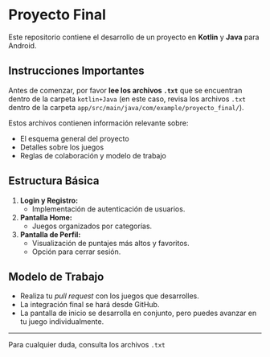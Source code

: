 # Proyecto Final

Este repositorio contiene el desarrollo de un proyecto en **Kotlin** y **Java** para Android.

## Instrucciones Importantes

Antes de comenzar, por favor **lee los archivos `.txt`** que se encuentran dentro de la carpeta `kotlin+Java` (en este caso, revisa los archivos `.txt` dentro de la carpeta `app/src/main/java/com/example/proyecto_final/`).

Estos archivos contienen información relevante sobre:
- El esquema general del proyecto
- Detalles sobre los juegos
- Reglas de colaboración y modelo de trabajo

## Estructura Básica

1. **Login y Registro:**
   - Implementación de autenticación de usuarios.
2. **Pantalla Home:**
   - Juegos organizados por categorías.
3. **Pantalla de Perfil:**
   - Visualización de puntajes más altos y favoritos.
   - Opción para cerrar sesión.

## Modelo de Trabajo

- Realiza tu *pull request* con los juegos que desarrolles.
- La integración final se hará desde GitHub.
- La pantalla de inicio se desarrolla en conjunto, pero puedes avanzar en tu juego individualmente.

---

Para cualquier duda, consulta los archivos `.txt`

